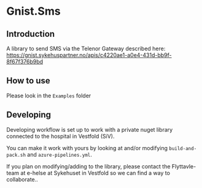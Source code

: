 # Gnist.Sms
## Introduction
A library to send SMS via the Telenor Gateway described here: https://gnist.sykehuspartner.no/apis/c4220ae1-a0e4-431d-bb9f-8f67f376b9bd

## How to use
Please look in the `Examples` folder

## Developing
Developing workflow is set up to work with a private nuget library connected to the hospital in Vestfold (SiV).

You can make it work with yours by looking at and/or modifying `build-and-pack.sh` and `azure-pipelines.yml`.

If you plan on modifying/adding to the library, please contact the Flyttavle-team at e-helse at Sykehuset in Vestfold so we can find a way to collaborate..




 